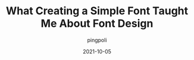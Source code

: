 ---
author: pingpoli
date: 2021-10-05
permalink: false
publisher: uxdesigncc
tags:
  - fonts
  - typography
target_url: https://uxdesign.cc/what-creating-a-simple-font-taught-me-about-font-design-616a122b272a
title: What Creating a Simple Font Taught Me About Font Design
---